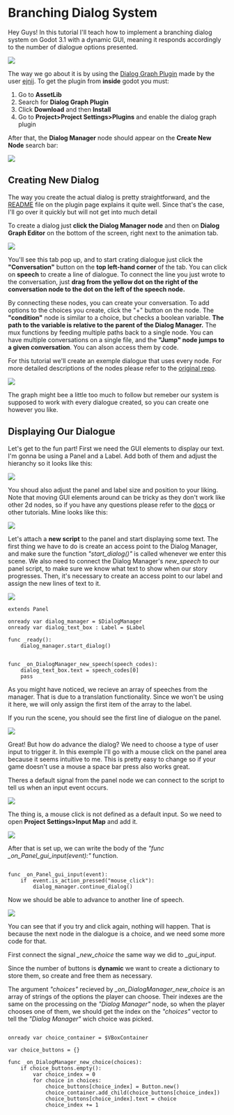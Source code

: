 # Branching Dialog System

Hey Guys! In this tutorial I'll teach how to implement a branching dialog system on Godot 3.1 with a dynamic GUI, meaning it responds accordingly to the number of dialogue options presented.

![](Pictures/Pic1.gif)
 
The way we go about it is by using the [Dialog Graph Plugin](https://github.com/ejnij/Godot-DialogGraphPlugin/) made by the user [ejnij](https://github.com/ejnij). To get the plugin from **inside** godot you must:

1. Go to **AssetLib**
2. Search for **Dialog Graph Plugin**
3. Click **Download** and then **Install**
4. Go to **Project>Project Settings>Plugins** and enable the dialog graph plugin

After that, the **Dialog Manager** node should appear on the **Create New Node** search bar:

![](Pictures/Pic2.gif)

## Creating New Dialog

The way you create the actual dialog is pretty straightforward, and the [README](https://github.com/ejnij/Godot-DialogGraphPlugin/blob/master/README.md) file on the plugin page explains it quite well. Since that's the case, I'll go over it quickly but will not get into much detail

To create a dialog just **click the Dialog Manager node** and then on **Dialog Graph Editor** on the bottom of the screen, right next to the animation tab.

![](Pictures/Pic3.gif)

You'll see this tab pop up, and to start crating dialogue just click the **"Conversation"** button on the **top left-hand corner** of the tab. You can click on **speech** to create a line of dialogue. To connect the line you just wrote to the conversation, just **drag from the yellow dot on the right of the conversation node to the dot on the left of the speech node.**

By connecting these nodes, you can create your conversation. To add options to the choices you create, click the "+" button on the node. The **"condition"** node is similar to a choice, but checks a boolean variable. **The path to the variable is relative to the parent of the Dialog Manager.** The mux functions by feeding multiple paths back to a single node. You can have multiple conversations on a single file, and the **"Jump" node jumps to a given conversation**. You can alson access them by code.

For this tutorial we'll create an exemple dialogue that uses every node. For more detailed descriptions of the nodes please refer to the [original repo](https://github.com/ejnij/Godot-DialogGraphPlugin/).

![](Pictures/Pic4.PNG)

The graph might bee a little too much to follow but remeber our system is supposed to work with every dialogue created, so you can create one however you like.

## Displaying Our Dialogue

Let's get to the fun part! First we need the GUI elements to display our text. I'm gonna be using a Panel and a Label. Add both of them and adjust the hieranchy so it looks like this:

![](Pictures/Pic5.PNG)

You shoud also adjust the panel and label size and position to your liking. Note that moving GUI elements around can be tricky as they don't work like other 2d nodes, so if you have any questions please refer to the [docs](http://docs.godotengine.org/en/3.1/tutorials/gui/) or other tutorials. Mine looks like this:

![](Pictures/Pic6.PNG)

Let's attach a **new script** to the panel and start displaying some text. The first thing we have to do is create an access point to the Dialog Manager, and make sure the function _"start_dialog()"_ is called whenever we enter this scene. We also need to connect the Dialog Manager's _new_speech_ to our panel script, to make sure we know what text to show when our story progresses. Then, it's necessary to create an access point to our label and assign the new lines of text to it.

![](Pictures/Pic8.gif)

```gdscript
extends Panel

onready var dialog_manager = $DialogManager
onready var dialog_text_box : Label = $Label

func _ready():
	dialog_manager.start_dialog()
	

func _on_DialogManager_new_speech(speech_codes):
	dialog_text_box.text = speech_codes[0]
	pass
```
As you might have noticed, we recieve an array of speeches from the manager. That is due to a translation functionality. Since we won't be using it here, we will only 
assign the first item of the array to the label.

If you run the scene, you should see the first line of dialogue on the panel.

![](Pictures/Pic7.PNG)

Great! But how do advance the dialog? We need to choose a type of user input to trigger it. In this exemple I'll go with a mouse click on the panel area because it seems intuitive to me. This is pretty easy to change so if your game doesn't use a mouse a space bar press also works great.

Theres a default signal from the panel node we can connect to the script to tell us when an input event occurs.

![](Pictures/Pic8.gif)

The thing is, a mouse click is not defined as a default input. So we need to open **Project Settings>Input Map** and add it.

![](Pictures/Pic9.gif)

After that is set up, we can write the body of the *"func   _on_Panel_gui_input(event):"* function.

```gdscript

func _on_Panel_gui_input(event):
	if  event.is_action_pressed("mouse_click"):
		dialog_manager.continue_dialog()

```
Now we should be able to advance to another line of speech.

![](Pictures/Pic10.gif)

You can see that if you try and click again, nothing will happen. That is because the next node in the dialogue is a choice, and we need some more code for that.

First connect the signal *_new_choice* the same way we did to *_gui_input*.

Since the number of buttons is **dynamic** we want to create a dictionary to store them, so create and free them as necessary. 

The argument *"choices"* recieved by *_on_DialogManager_new_choice* is an array of strings of the options the player can choose. Their indexes are the same on the processing on the *"Dialog Manager"* node, so when the player chooses one of them, we should get the index on the *"choices"* vector to tell the *"Dialog Manager"* wich choice was picked.

```gdscript

onready var choice_container = $VBoxContainer

var choice_buttons = {}

func _on_DialogManager_new_choice(choices):
	if choice_buttons.empty():
		var choice_index = 0
		for choice in choices:
			choice_buttons[choice_index] = Button.new()
			choice_container.add_child(choice_buttons[choice_index])
			choice_buttons[choice_index].text = choice
			choice_index += 1


```

[//]: # (Trocar gif/botar na parte de criar on_new_speech, explicaresse ultimo codigo)